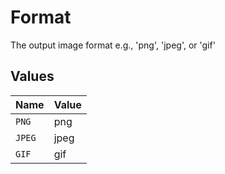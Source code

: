 # Format

The output image format e.g., 'png', 'jpeg', or 'gif'


## Values

| Name   | Value  |
| ------ | ------ |
| `PNG`  | png    |
| `JPEG` | jpeg   |
| `GIF`  | gif    |
